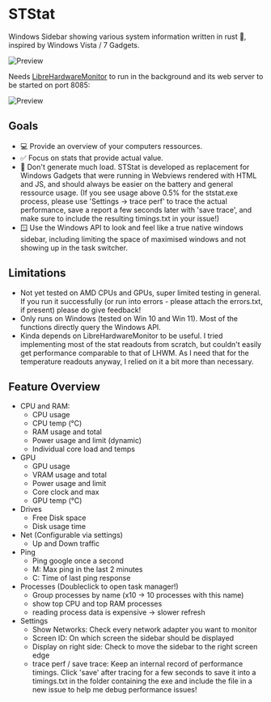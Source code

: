 # STStat
Windows Sidebar showing various system information written in rust 🦀, inspired by Windows Vista / 7 Gadgets.

![Preview](https://raw.githubusercontent.com/chrisheib/STStat/main/screenshot/desktop-main.jpg)

Needs [LibreHardwareMonitor](https://github.com/LibreHardwareMonitor/LibreHardwareMonitor) to run in the background and its web server to be started on port 8085:

![Preview](https://raw.githubusercontent.com/chrisheib/STStat/main/screenshot/lhm.jpg)

## Goals
* 💻 Provide an overview of your computers ressources.
* ✅ Focus on stats that provide actual value. 
* 🚀 Don't generate much load. STStat is developed as replacement for Windows Gadgets that were running in Webviews rendered with HTML and JS, and should always be easier on the battery and general ressource usage. (If you see usage above 0.5% for the ststat.exe process, please use 'Settings -> trace perf' to trace the actual performance, save a report a few seconds later with 'save trace', and make sure to include the resulting timings.txt in your issue!)
* 🪟 Use the Windows API to look and feel like a true native windows sidebar, including limiting the space of maximised windows and not showing up in the task switcher.

## Limitations
* Not yet tested on AMD CPUs and GPUs, super limited testing in general. If you run it successfully (or run into errors - please attach the errors.txt, if present) please do give feedback!
* Only runs on Windows (tested on Win 10 and Win 11). Most of the functions directly query the Windows API.
* Kinda depends on LibreHardwareMonitor to be useful. I tried implementing most of the stat readouts from scratch, but couldn't easily get performance comparable to that of LHWM. As I need that for the temperature readouts anyway, I relied on it a bit more than necessary. 

## Feature Overview
* CPU and RAM:
  * CPU usage
  * CPU temp (°C)
  * RAM usage and total
  * Power usage and limit (dynamic)
  * Individual core load and temps
* GPU
  * GPU usage
  * VRAM usage and total
  * Power usage and limit
  * Core clock and max
  * GPU temp (°C)
* Drives
  * Free Disk space 
  * Disk usage time
* Net (Configurable via settings)
  * Up and Down traffic
* Ping
  * Ping google once a second
  * M: Max ping in the last 2 minutes
  * C: Time of last ping response
* Processes (Doubleclick to open task manager!)
  * Group processes by name (x10 -> 10 processes with this name)
  * show top CPU and top RAM processes
  * reading process data is expensive -> slower refresh 
* Settings
  * Show Networks: Check every network adapter you want to monitor
  * Screen ID: On which screen the sidebar should be displayed
  * Display on right side: Check to move the sidebar to the right screen edge
  * trace perf / save trace: Keep an internal record of performance timings. Click 'save' after tracing for a few seconds to save it into a timings.txt in the folder containing the exe and include the file in a new issue to help me debug performance issues!
